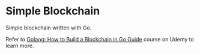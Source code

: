 
# Simple Blockchain

Simple blockchain written with Go.

Refer to [Golang: How to Build a Blockchain in Go Guide](https://www.udemy.com/course/golang-how-to-build-a-blockchain-in-go/) course
on Udemy to learn more.